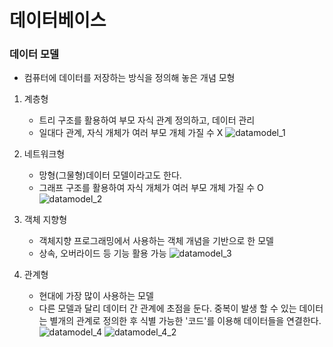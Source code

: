 # 데이터베이스

### 데이터 모델
- 컴퓨터에 데이터를 저장하는 방식을 정의해 놓은 개념 모형
1. 계층형
   - 트리 구조를 활용하여 부모 자식 관계 정의하고, 데이터 관리
   - 일대다 관계, 자식 개체가 여러 부모 개체 가질 수 X
   ![datamodel_1](https://user-images.githubusercontent.com/46295659/50637293-beaf8700-0f9c-11e9-9947-2ae8d4221847.jpg)

2. 네트워크형
   - 망형(그물형)데이터 모델이라고도 한다.
   - 그래프 구조를 활용하여 자식 개체가 여러 부모 개체 가질 수 O
   ![datamodel_2](https://user-images.githubusercontent.com/46295659/50637347-046c4f80-0f9d-11e9-98bb-09d81f18b7c4.jpg)

3. 객체 지향형
   - 객체지향 프로그래밍에서 사용하는 객체 개념을 기반으로 한 모델
   - 상속, 오버라이드 등 기능 활용 가능
   ![datamodel_3](https://user-images.githubusercontent.com/46295659/50637498-95432b00-0f9d-11e9-954d-bd9f24ddc93d.jpg)

4. 관계형
   - 현대에 가장 많이 사용하는 모델
   - 다른 모델과 달리 데이터 간 관계에 초점을 둔다. 중복이 발생 할 수 있는 데이터는 별개의 관계로 정의한 후 식별 가능한 '코드'를 이용해 데이터들을 연결한다.
   ![datamodel_4](https://user-images.githubusercontent.com/46295659/50637562-d63b3f80-0f9d-11e9-9599-7948481c8e35.jpg)
   ![datamodel_4_2](https://user-images.githubusercontent.com/46295659/50637593-f2d77780-0f9d-11e9-8d6d-a5582c0e4b50.jpg)
